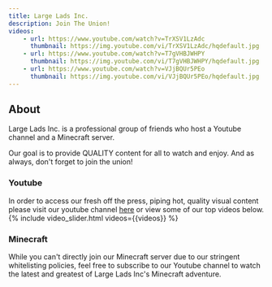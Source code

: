 ```yaml
---
title: Large Lads Inc.
description: Join The Union!
videos:
    - url: https://www.youtube.com/watch?v=TrXSV1LzAdc
      thumbnail: https://img.youtube.com/vi/TrXSV1LzAdc/hqdefault.jpg
    - url: https://www.youtube.com/watch?v=T7gVHBJWHPY
      thumbnail: https://img.youtube.com/vi/T7gVHBJWHPY/hqdefault.jpg
    - url: https://www.youtube.com/watch?v=VJjBQUr5PEo
      thumbnail: https://img.youtube.com/vi/VJjBQUr5PEo/hqdefault.jpg
---
```

## About

Large Lads Inc. is a professional group of friends who host a Youtube channel and a Minecraft server.

Our goal is to provide QUALITY content for all to watch and enjoy. And as always, don't forget to join the union!

### Youtube
In order to access our fresh off the press, piping hot, quality visual content please visit our youtube channel [here](https://www.youtube.com/channel/UCkBDQMLJEPbitLc2z1BWf-A) or view some of our top videos below.
{% include video_slider.html videos={{videos}} %}
### Minecraft

While you can't directly join our Minecraft server due to our stringent whitelisting policies, feel free to subscribe to our Youtube channel to watch the latest and greatest of Large Lads Inc's Minecraft adventure.
